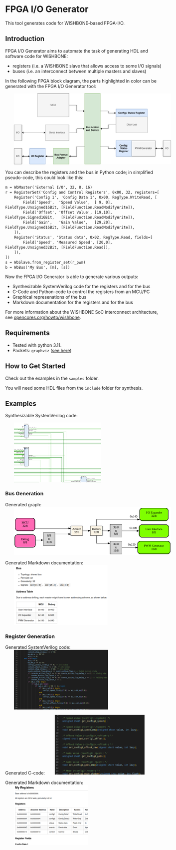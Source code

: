 FPGA I/O Generator
==================

This tool generates code for WISHBONE-based FPGA-I/O.


## Introduction

FPGA I/O Generator aims to automate the task of generating HDL and software code for WISHBONE:

- registers (i.e. a WISHBONE slave that allows access to some I/O signals)
- buses (i.e. an interconnect between multiple masters and slaves)

In the following FPGA block diagram, the parts highlighted in color can be generated with the FPGA I/O Generator tool:

<img src="./doc/blockdiagram_01.png" style="margin-left: 2em" />

You can describe the registers and the bus in Python code; in simplified pseudo-code, this could look like this:

    m = WbMaster('External I/O', 32, 8, 16)
    r = RegisterSet('Config and Control Registers', 0x00, 32, registers=[
        Register('Config 1', 'Config Data 1', 0x00, RegType.WriteRead, [
            Field('Speed',  'Speed Value',  [ 9, 0], FieldType.Unsigned16Bit, [FieldFunction.ReadModifyWrite]),
            Field('Offset', 'Offset Value', [19,10], FieldType.Signed16Bit,   [FieldFunction.ReadModifyWrite]),
            Field('Gain',   'Gain Value',   [29,20], FieldType.Unsigned16Bit, [FieldFunction.ReadModifyWrite]),
        ]),
        Register('Status', 'Status data', 0x02, RegType.Read, fields=[
            Field('Speed', 'Measured Speed', [20,0], FieldType.Unsigned32Bit, [FieldFunction.Read]),
        ]),
    ])
    s = WbSlave.from_register_set(r_pwm)
    b = WbBus('My Bus', [m], [s])

Now the FPGA I/O Generator is able to generate various outputs:

- Synthesizable SystemVerilog code for the registers and for the bus
- C-Code and Python-code to control the registers from an MCU/PC
- Graphical represenations of the bus
- Markdown documentation for the registers and for the bus

For more information about the WISHBONE SoC interconnect architecture, see [opencores.org/howto/wishbone](https://opencores.org/howto/wishbone).


## Requirements

- Tested with python 3.11.
- Packets: `graphviz` ([see here](https://pypi.org/project/graphviz/))


## How to Get Started

Check out the examples in the `samples` folder.

You will need some HDL files from the `include` folder for synthesis.


## Examples

Synthesizable SystemVerilog code:

<img src="./doc/demo_03_synth.png" style="margin-left: 2em; max-height: 25ex;" />


### Bus Generation

Generated graph:
<img src="./doc/demo_02-04_gv.png" style="margin-left: 2em; max-height: 25ex;" />

Generated Markdown documentation:
<img src="./doc/demo_02-04_md.png" style="margin-left: 2em; max-height: 25ex;" />

### Register Generation

Generated SystemVerilog code:
<img src="./doc/demo_01-03_sv.png" style="margin-left: 2em; max-height: 25ex;" />

Generated C-code:
<img src="./doc/demo_01-03_h.png" style="margin-left: 2em; max-height: 25ex;" />

Generated Markdown documentation:
<img src="./doc/demo_01-03_md.png" style="margin-left: 2em; max-height: 25ex;" />
